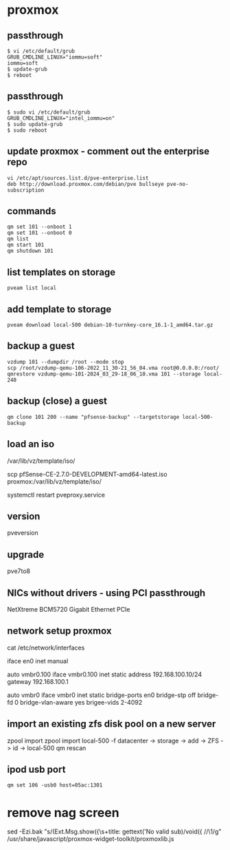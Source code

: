 # proxmox

## passthrough
```
$ vi /etc/default/grub
GRUB_CMDLINE_LINUX="iommu=soft"
iommu=soft
$ update-grub
$ reboot
```

## passthrough
```
$ sudo vi /etc/default/grub
GRUB_CMDLINE_LINUX="intel_iommu=on"
$ sudo update-grub
$ sudo reboot
```

## update proxmox - comment out the enterprise repo
```
vi /etc/apt/sources.list.d/pve-enterprise.list
deb http://download.proxmox.com/debian/pve bullseye pve-no-subscription
```


## commands
```
qm set 101 --onboot 1
qm set 101 --onboot 0
qm list
qm start 101
qm shutdown 101
```

## list templates on storage
```
pveam list local
```

## add template to storage
```
pveam download local-500 debian-10-turnkey-core_16.1-1_amd64.tar.gz
```

## backup a guest
```
vzdump 101 --dumpdir /root --mode stop
scp /root/vzdump-qemu-106-2022_11_30-21_56_04.vma root@0.0.0.0:/root/
qmrestore vzdump-qemu-101-2024_03_29-18_06_10.vma 101 --storage local-240
```

## backup (close) a guest
```
qm clone 101 200 --name "pfsense-backup" --targetstorage local-500-backup
```

## load an iso
/var/lib/vz/template/iso/

scp pfSense-CE-2.7.0-DEVELOPMENT-amd64-latest.iso proxmox:/var/lib/vz/template/iso/

systemctl restart pveproxy.service

## version
pveversion

## upgrade
pve7to8

## NICs without drivers - using PCI passthrough
NetXtreme BCM5720 Gigabit Ethernet PCIe

## network setup proxmox
cat /etc/network/interfaces

iface en0 inet manual

auto vmbr0.100
iface vmbr0.100 inet static
  address 192.168.100.10/24
  gateway 192.168.100.1

auto vmbr0
iface vmbr0 inet static
  bridge-ports en0
  bridge-stp off
  bridge-fd 0
  bridge-vlan-aware yes
  brigee-vids 2-4092


## import an existing zfs disk pool on a new server
zpool import
zpool import local-500 -f
datacenter -> storage -> add -> ZFS -> id -> local-500
qm rescan


## ipod usb port
```
qm set 106 -usb0 host=05ac:1301
```

# remove nag screen
sed -Ezi.bak "s/(Ext.Msg.show\(\{\s+title: gettext\('No valid sub)/void\(\{ \/\/\1/g" /usr/share/javascript/proxmox-widget-toolkit/proxmoxlib.js
